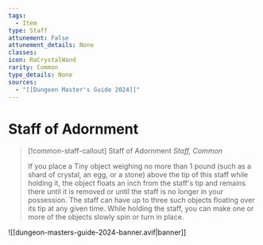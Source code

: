 ```yaml
---
tags:
  - Item
type: Staff
attunement: False
attunement_details: None
classes:
icon: RaCrystalWand
rarity: Common
type_details: None
sources: 
  - "[[Dungeon Master's Guide 2024]]"
---
```

# Staff of Adornment
>[!common-staff-callout] Staff of Adornment
>_Staff, Common_
>
>If you place a Tiny object weighing no more than 1 pound (such as a shard of crystal, an egg, or a stone) above the tip of this staff while holding it, the object floats an inch from the staff's tip and remains there until it is removed or until the staff is no longer in your possession. The staff can have up to three such objects floating over its tip at any given time. While holding the staff, you can make one or more of the objects slowly spin or turn in place.
>


![[dungeon-masters-guide-2024-banner.avif|banner]]